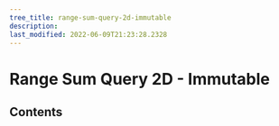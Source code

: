 ```yaml
---
tree_title: range-sum-query-2d-immutable
description: 
last_modified: 2022-06-09T21:23:28.2328
---
```


# Range Sum Query 2D - Immutable

## Contents
